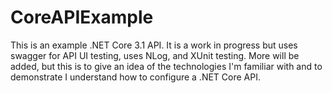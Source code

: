 # CoreAPIExample
This is an example .NET Core 3.1 API. It is a work in progress but uses swagger for API UI testing, uses NLog, and XUnit testing. More will be added, but this is to give an idea of the technologies I'm familiar with and to demonstrate I understand how to configure a .NET Core API.

